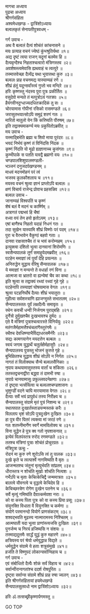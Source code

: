 मागचा अध्याय  
पुढचा अध्याय  
श्रीगर्गसंहिता  
अश्वमेधखण्डः - द्वात्रिंशोऽध्यायः  
बल्वलकृतं सेनापतीपुत्रवधम् -  
  
गर्ग उवाच -  
अथ वै बल्वलं दैत्यं शोचंतं कांचनासने ॥  
मयः प्रत्याह वचनं ज्येष्ठं कुंभश्रुतिर्यथा ॥१॥  
अद्य दृष्टं त्वया राजन् यदूनां बलमेव हि ॥  
दैत्यवृन्दैश्च निहताश्चत्वारो मंत्रिणस्तव ॥२॥  
अवशेषस्त्वमेवासि ह्यथवाहं च त्वत्पुरे ॥  
तस्मात्तवेच्छा दैत्येंद्र यथा भूयात्तथा कुरु ॥३॥  
बल्वलः प्राह वचनमद्य यास्याम्यहं रणे ॥  
शीघ्रं हंतुं यदून्सर्वांस्त्वं गुप्तो भव मन्दिरे ॥४॥  
हरिः कृष्णस्तु नंदस्य पुरा पुत्रः प्रकीर्तितः ॥  
वसुदेवो मन्यते तं मत्पुत्रोऽयं गतत्रपः ॥५॥  
हैयंगवीनदुग्धाज्यदधितक्रादिकं तु सः ॥  
चोरयामास गोपीनां रसिको रासमण्डले ॥६॥  
जरासुतभयात्सोऽपि समुद्रं शरणं गतः ॥  
मारितो मातुलो येन किं करिष्यति पौरुषम् ॥७॥  
इति तद्वाक्यमाकर्ण्य मयः प्रकुपितोऽब्रवीत् ॥  
मय उवाच -  
यस्माद्बिभेति ब्रह्मा च शिवो माया पुरंदरः ॥८॥  
भयदं निर्भयं कृष्णं तं विनिंदसि निंदक ॥  
कृष्णं निंदति यो मूढो ह्यज्ञानाच्च कुसंगतः ॥९॥  
कुम्भीपाके स पतति यावद्वै ब्रह्मणो वयः ॥१०॥  
चण्डपालशिशुपालमण्डली-  
     भञ्जनं दनुजदर्पखण्डनम् ॥  
माधवं मदनमोहनं परं त्वं  
     भजस्व कुलकौशलाय च ॥११॥  
मयस्य वचनं श्रुत्वा ज्ञानं प्राप्तोऽपि बल्वलः ॥  
क्षणं विचार्य राजेन्द्र प्रोवाच प्रहसन्निव ॥१२॥  
बल्वल उवाच -  
जानाम्यहं विश्वपतिं च कृष्णं  
     शेषं बलं वै मदनं च कार्ष्णिम् ॥  
अत्रागतं पद्मभवं हि चैषां  
     वध्या वयं तेन हयो हृतोऽयम् ॥१३॥  
एषां बाणैश्च निहतो यदाहं निधनं गतः ॥  
तदा सुखेन यास्यामि शीघ्रं विष्णोः परं पदम् ॥१४॥  
पुरा च वैरभावेन वैकुण्ठं बहवो गताः ॥  
दानवा राक्षसाश्चैव तं च भावं करोम्यहम् ॥१५॥  
इत्युक्त्वा दंशितो भूत्वा दानवानां शिरोमणिः ॥  
स्वसैन्यपालकं तूर्णं समाहूयेदमब्रवीत् ॥१६॥  
पटहेन ममाज्ञां त्वं पुर्यां देहि प्रयत्नतः ॥  
अनिरुद्धेन युद्धाय वीरेषु सैन्यपालक ॥१७॥  
ये ममाज्ञां न मन्यन्ते ते वधार्हा रणं विना ॥  
आत्मजा वा भ्रातरो वा ह्यन्येषां चैव का कथा ॥१८॥  
इति श्रुत्वा स तद्वाक्यं रथ्यां रथ्यां गृहे गृहे ॥  
पटहेनापि तस्याज्ञां घोषयामास वेगतः ॥१९॥  
श्रुत्वा पटहनिर्घोषं दैत्याः शीघ्रं भयातुराः ॥  
गृहीत्वा सर्वशस्त्राणि ह्याजग्मुस्ते सभातलम् ॥२०॥  
सैन्यपालस्ततः पूर्वं लक्षदैत्यैः समावृतः ॥  
रथेन कवची धन्वी निर्जगाम पुराद्बहिः ॥२१॥  
दुर्नेत्रो दुर्मुखश्चैव दुःखभावश्च दुर्मदः ॥  
एते वै मंत्रिणां पुत्राश्चत्वारस्ते विनिर्ययुः ॥२२॥  
मतंगजैर्महामत्तैश्चंचलांगैस्तुरंगमैः ॥  
रथैश्च देवधिष्ण्याभैर्विद्याधरसमैर्नरैः ॥२३॥  
सद्यः कामगयानेन मयदत्तेन बल्बलः ॥  
स्वयं जगाम युद्धार्थे चतुर्लक्षैर्महासुरैः ॥२४॥  
सैन्यपालस्य पुत्रस्तु भोजनं कुरुते गृहे ॥  
बुभिक्षितश्च युद्धाय शीघ्रं सोऽपि न निर्गतः ॥२५॥  
नागतं तं विलोक्याथ सैन्ये बल्वलसैनिकाः ॥  
नृपाय कथयामासुस्तस्य वार्तां च शंकिताः ॥२६॥  
ततस्तद्वचनाद्वीरा बद्ध्वा तं दामभी रुषा ॥  
नृपाग्रे चानयामासुः प्रफुल्लवदनेक्षणाः ॥२७॥  
तं दृष्ट्वा भर्त्सयित्वा च बल्वलश्चण्डशासनः ॥  
भुशुण्डीं वदने चापि मारयामास वेगतः ॥२८॥  
दैत्याः सर्वे भयं प्रापुर्वधं तस्य निरीक्ष्य च ॥  
सैन्यपालस्तु संग्रामे मृतं पुत्रं निशम्य च ॥२९॥  
रथात्पपात दुःखार्तस्ताडयन्मस्तकं करैः ॥  
विललाप भृशं सोऽपि पुत्रदुःखेन दुःखितः ॥३०॥  
हा पुत्र वीर पितरं त्यक्त्वा मां जरठं रणे ॥  
गतः शतघ्नीमार्गेण स्वर्गे मामविलोक्य च ॥३१॥  
विना युद्धेन हे पुत्र क्व गतो नृपशासनात् ॥  
इत्येवं विलपंस्तत्र रुरोद रणमण्डले ॥३२॥  
ततश्च मंत्रिणां पुत्राः शोचंतं प्रोचुरग्रतः ॥  
मंत्रिपुत्रा ऊचुः -  
रोदनं मा कुरु रणे शूरोऽसि त्वं तु पालक ॥३३॥  
दुःखे कृते च त्वत्पार्श्वे नागमिष्यति वै मृतः ॥  
आजन्मतश्च जंतूनां मृत्युर्भवति सांप्रतम् ॥३४॥  
धीरास्तत्र न शोचंति मूर्खाः शोचंति नित्यशः ॥  
गर्भेऽपि च मृताः केचित्केचिद्वै जन्ममात्रतः ॥३५॥  
बालत्वे यौवनत्वे च वृद्धत्वे केचिदेव हि ॥  
केचिच्छस्त्रेण रोगेण दुःखेन पतनेन च ॥३६॥  
सर्वे मृत्युं गमिष्यंति दैवात्कर्मवशा नराः ॥  
को वा कस्य पिता पुत्रः को वा कस्य प्रिया प्रसूः ॥३७॥  
संयुनक्ति विधाता वै वियुनक्ति च कर्मणा ॥  
संयोगे परमानन्दो वियोगे प्राणसंकटम् ॥३८॥  
शश्वद्‌भवति मूढस्य नात्मारामस्य निश्चितम् ॥  
आत्मघाती यदा भूत्वा प्राणांस्त्यजसि दुःखितः ॥३९॥  
पुनर्जन्म च निरयं व्रजिष्यसि न संशयः ॥  
तस्माद्यदूत्तमैः सार्द्धं युद्धं कुरु महारणे ॥४०॥  
क्षत्रियस्य परं श्रेयो धर्मयुद्धान्न विद्यते ॥  
धर्मयुद्धेन संग्रामे ये हताः शत्रुसंमुखे ॥४१॥  
व्रजंति ते विष्णुपदं लोकान्सर्वान्विहाय च ॥  
गर्ग उवाच -  
एवं संबोधितो दैत्यैः शोकं सर्वं विहाय च ॥४२॥  
सर्वान्वीरानागतांश्च ददर्श रोषपूरितः ॥  
दृष्ट्वा सर्वान्स संग्रामे शीघ्रं प्राह रुषा ज्वलन् ॥४३॥  
इति श्रीगर्गसंहितायां हयमेधखण्डे  
सैन्यपालसुतवधो नाम द्वात्रिंशोऽध्यायः ॥३२॥  
  
हरिः ॐ तत्सच्छ्रीकृष्णार्पणमस्तु ॥  
  
GO TOP
